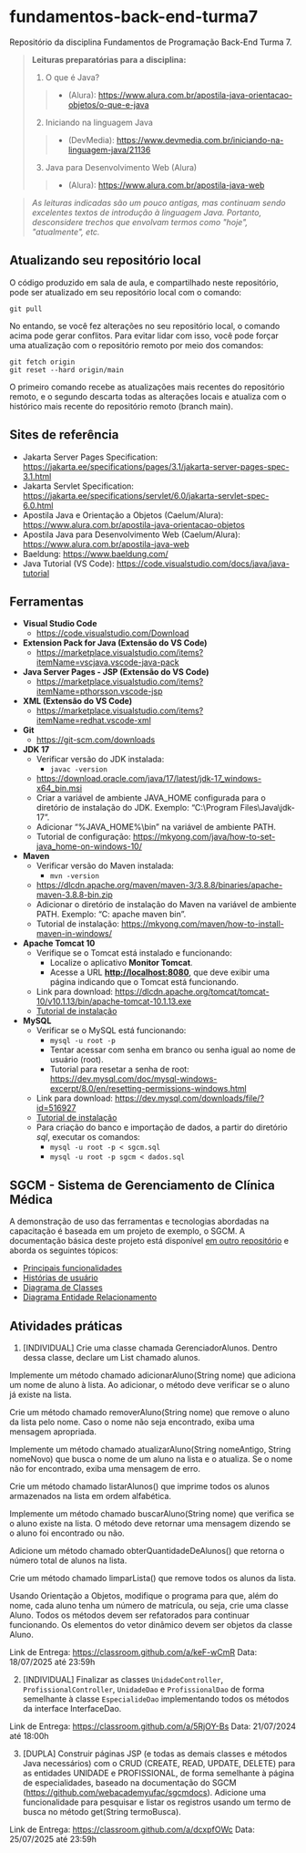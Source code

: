 # fundamentos-back-end-turma7
Repositório da disciplina Fundamentos de Programação Back-End Turma 7.

> **Leituras preparatórias para a disciplina:**
>
> 1. O que é Java?
>>   - (Alura): <https://www.alura.com.br/apostila-java-orientacao-objetos/o-que-e-java>
> 2. Iniciando na linguagem Java
>>   - (DevMedia): <https://www.devmedia.com.br/iniciando-na-linguagem-java/21136>
> 3. Java para Desenvolvimento Web (Alura)
>>   - (Alura): <https://www.alura.com.br/apostila-java-web>

> _As leituras indicadas são um pouco antigas, mas continuam sendo excelentes textos de introdução à linguagem Java. Portanto, desconsidere trechos que envolvam termos como "hoje", "atualmente", etc._

## Atualizando seu repositório local

O código produzido em sala de aula, e compartilhado neste repositório, pode ser atualizado em seu repositório local com o comando:

```console
git pull
```

No entando, se você fez alterações no seu repositório local, o comando acima pode gerar conflitos. Para evitar lidar com isso, você pode forçar uma atualização com o repositório remoto por meio dos comandos:

```console
git fetch origin
git reset --hard origin/main
```

O primeiro comando recebe as atualizações mais recentes do repositório remoto, e o segundo descarta todas as alterações locais e atualiza com o histórico mais recente do repositório remoto (branch main).

## Sites de referência

- Jakarta Server Pages Specification: <https://jakarta.ee/specifications/pages/3.1/jakarta-server-pages-spec-3.1.html>
- Jakarta Servlet Specification: <https://jakarta.ee/specifications/servlet/6.0/jakarta-servlet-spec-6.0.html>
- Apostila Java e Orientação a Objetos (Caelum/Alura): <https://www.alura.com.br/apostila-java-orientacao-objetos>
- Apostila Java para Desenvolvimento Web (Caelum/Alura): <https://www.alura.com.br/apostila-java-web>
- Baeldung: <https://www.baeldung.com/>
- Java Tutorial (VS Code): <https://code.visualstudio.com/docs/java/java-tutorial>

## Ferramentas

- **Visual Studio Code**
  - <https://code.visualstudio.com/Download>
- **Extension Pack for Java (Extensão do VS Code)**
  - <https://marketplace.visualstudio.com/items?itemName=vscjava.vscode-java-pack>
- **Java Server Pages - JSP (Extensão do VS Code)**
  - <https://marketplace.visualstudio.com/items?itemName=pthorsson.vscode-jsp>
- **XML (Extensão do VS Code)**
  - <https://marketplace.visualstudio.com/items?itemName=redhat.vscode-xml>
- **Git**
  - <https://git-scm.com/downloads>
- **JDK 17**
  - Verificar versão do JDK instalada:
    - ```javac -version```
  - <https://download.oracle.com/java/17/latest/jdk-17_windows-x64_bin.msi>
  - Criar a variável de ambiente JAVA_HOME configurada para o diretório de instalação do JDK. Exemplo: “C:\Program Files\Java\jdk-17”.
  - Adicionar “%JAVA_HOME%\bin” na variável de ambiente PATH.
  - Tutorial de configuração: <https://mkyong.com/java/how-to-set-java_home-on-windows-10/>
- **Maven**
  - Verificar versão do Maven instalada:
    - ```mvn -version```
  - <https://dlcdn.apache.org/maven/maven-3/3.8.8/binaries/apache-maven-3.8.8-bin.zip>
  - Adicionar o diretório de instalação do Maven na variável de ambiente PATH. Exemplo: “C: apache maven bin”.
  - Tutorial de instalação: <https://mkyong.com/maven/how-to-install-maven-in-windows/>
- **Apache Tomcat 10**
  - Verifique se o Tomcat está instalado e funcionando:
    - Localize o aplicativo **Monitor Tomcat**.
    - Acesse a URL **<http://localhost:8080>**, que deve exibir uma página indicando que o Tomcat está funcionando.
  - Link para download: <https://dlcdn.apache.org/tomcat/tomcat-10/v10.1.13/bin/apache-tomcat-10.1.13.exe>
  - [Tutorial de instalação](https://github.com/webacademyufac/tutoriais/blob/main/tomcat/tomcat.md)
- **MySQL**
  - Verificar se o MySQL está funcionando:
    - ```mysql -u root -p```
    - Tentar acessar com senha em branco ou senha igual ao nome de usuário (root).
    - Tutorial para resetar a senha de root: <https://dev.mysql.com/doc/mysql-windows-excerpt/8.0/en/resetting-permissions-windows.html>
  - Link para download: <https://dev.mysql.com/downloads/file/?id=516927>
  - [Tutorial de instalação](https://github.com/webacademyufac/tutoriais/blob/main/mysql/mysql.md)
  - Para criação do banco e importação de dados, a partir do diretório _sql_, executar os comandos:
    - ```mysql -u root -p < sgcm.sql```
    - ```mysql -u root -p sgcm < dados.sql```

## SGCM - Sistema de Gerenciamento de Clínica Médica

A demonstração de uso das ferramentas e tecnologias abordadas na capacitação é baseada em um projeto de exemplo, o SGCM. A documentação básica deste projeto está disponível [em outro repositório](https://github.com/webacademyufac/sgcmdocs) e aborda os seguintes tópicos:

- [Principais funcionalidades](https://github.com/webacademyufac/sgcmdocs#principais-funcionalides)
- [Histórias de usuário](https://github.com/webacademyufac/sgcmdocs#histórias-de-usuário)
- [Diagrama de Classes](https://github.com/webacademyufac/sgcmdocs#diagrama-de-classes)
- [Diagrama Entidade Relacionamento](https://github.com/webacademyufac/sgcmdocs#diagrama-entidade-relacionamento)


## Atividades práticas

1. [INDIVIDUAL] Crie uma classe chamada GerenciadorAlunos. Dentro dessa classe, declare um List<String> chamado alunos.

Implemente um método chamado adicionarAluno(String nome) que adiciona um nome de aluno à lista.
Ao adicionar, o método deve verificar se o aluno já existe na lista.

Crie um método chamado removerAluno(String nome) que remove o aluno da lista pelo nome. Caso o nome não seja encontrado, exiba uma mensagem apropriada.

Implemente um método chamado atualizarAluno(String nomeAntigo, String nomeNovo) que busca o nome de um aluno na lista e o atualiza. Se o nome não for encontrado, exiba uma mensagem de erro.

Crie um método chamado listarAlunos() que imprime todos os alunos armazenados na lista em ordem alfabética.

Implemente um método chamado buscarAluno(String nome) que verifica se o aluno existe na lista. O método deve retornar uma mensagem dizendo se o aluno foi encontrado ou não.

Adicione um método chamado obterQuantidadeDeAlunos() que retorna o número total de alunos na lista.

Crie um método chamado limparLista() que remove todos os alunos da lista.

Usando Orientação a Objetos, modifique o programa para que, além do nome, cada aluno tenha um número de matrícula, ou seja, crie uma classe Aluno. Todos os métodos devem ser refatorados para continuar funcionando. Os elementos do vetor dinâmico devem ser objetos da classe Aluno.

Link de Entrega: https://classroom.github.com/a/keF-wCmR
Data: 18/07/2025 até 23:59h

2. [INDIVIDUAL] Finalizar as classes `UnidadeController`, `ProfissionalController`, `UnidadeDao` e `ProfissionalDao` de forma semelhante à classe `EspecialideDao` implementando todos os métodos da interface InterfaceDao. 

Link de Entrega: https://classroom.github.com/a/5RjOY-Bs
Data: 21/07/2024 até 18:00h

3. [DUPLA] Construir páginas JSP (e todas as demais classes e métodos Java necessários) com o CRUD (CREATE, READ, UPDATE, DELETE) para as entidades UNIDADE e PROFISSIONAL, de forma semelhante à página de especialidades, baseado na documentação do SGCM (https://github.com/webacademyufac/sgcmdocs). Adicione uma funcionalidade para pesquisar e listar os registros usando um termo de busca no método get(String termoBusca).

Link de Entrega: https://classroom.github.com/a/dcxpfOWc
Data: 25/07/2025 até 23:59h